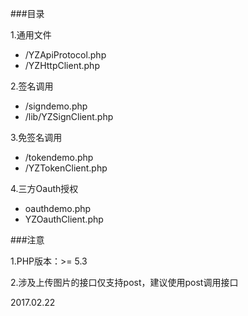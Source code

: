 ###目录

1.通用文件
- /YZApiProtocol.php
- /YZHttpClient.php

2.签名调用
- /signdemo.php
- /lib/YZSignClient.php

3.免签名调用
- /tokendemo.php
- /YZTokenClient.php

4.三方Oauth授权
- oauthdemo.php
- YZOauthClient.php


###注意

1.PHP版本：>= 5.3

2.涉及上传图片的接口仅支持post，建议使用post调用接口

2017.02.22